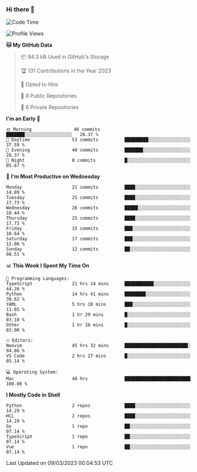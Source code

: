 ### Hi there 👋
<!--![visitors](https://visitor-badge.glitch.me/badge?page_id=d0zingcat)-->
<!--
**d0zingcat/d0zingcat** is a ✨ _special_ ✨ repository because its `README.md` (this file) appears on your GitHub profile.

Here are some ideas to get you started:

- 🔭 I’m currently working on ...
- 🌱 I’m currently learning ...
- 👯 I’m looking to collaborate on ...
- 🤔 I’m looking for help with ...
- 💬 Ask me about ...
- 📫 How to reach me: ...
- 😄 Pronouns: ...
- ⚡ Fun fact: ...
-->
<!--START_SECTION:waka-->
![Code Time](http://img.shields.io/badge/Code%20Time-2%2C410%20hrs%2019%20mins-blue)

![Profile Views](http://img.shields.io/badge/Profile%20Views-20-blue)

**🐱 My GitHub Data** 

> 📦 84.3 kB Used in GitHub's Storage 
 > 
> 🏆 131 Contributions in the Year 2023
 > 
> 💼 Opted to Hire
 > 
> 📜 8 Public Repositories 
 > 
> 🔑 6 Private Repositories 
 > 
**I'm an Early 🐤** 

```text
🌞 Morning                40 commits          ███████░░░░░░░░░░░░░░░░░░   28.37 % 
🌆 Daytime                53 commits          █████████░░░░░░░░░░░░░░░░   37.59 % 
🌃 Evening                40 commits          ███████░░░░░░░░░░░░░░░░░░   28.37 % 
🌙 Night                  8 commits           █░░░░░░░░░░░░░░░░░░░░░░░░   05.67 % 
```
📅 **I'm Most Productive on Wednesday** 

```text
Monday                   21 commits          ████░░░░░░░░░░░░░░░░░░░░░   14.89 % 
Tuesday                  25 commits          ████░░░░░░░░░░░░░░░░░░░░░   17.73 % 
Wednesday                26 commits          █████░░░░░░░░░░░░░░░░░░░░   18.44 % 
Thursday                 25 commits          ████░░░░░░░░░░░░░░░░░░░░░   17.73 % 
Friday                   15 commits          ███░░░░░░░░░░░░░░░░░░░░░░   10.64 % 
Saturday                 17 commits          ███░░░░░░░░░░░░░░░░░░░░░░   12.06 % 
Sunday                   12 commits          ██░░░░░░░░░░░░░░░░░░░░░░░   08.51 % 
```


📊 **This Week I Spent My Time On** 

```text
💬 Programming Languages: 
TypeScript               21 hrs 14 mins      ███████████░░░░░░░░░░░░░░   44.26 % 
Python                   14 hrs 41 mins      ████████░░░░░░░░░░░░░░░░░   30.62 % 
YAML                     5 hrs 18 mins       ███░░░░░░░░░░░░░░░░░░░░░░   11.05 % 
Bash                     1 hr 29 mins        █░░░░░░░░░░░░░░░░░░░░░░░░   03.10 % 
Other                    1 hr 26 mins        █░░░░░░░░░░░░░░░░░░░░░░░░   03.00 % 

🔥 Editors: 
Neovim                   45 hrs 32 mins      ████████████████████████░   94.86 % 
VS Code                  2 hrs 27 mins       █░░░░░░░░░░░░░░░░░░░░░░░░   05.14 % 

💻 Operating System: 
Mac                      48 hrs              █████████████████████████   100.00 % 
```

**I Mostly Code in Shell** 

```text
Python                   2 repos             ████░░░░░░░░░░░░░░░░░░░░░   14.29 % 
HCL                      2 repos             ████░░░░░░░░░░░░░░░░░░░░░   14.29 % 
Go                       1 repo              ██░░░░░░░░░░░░░░░░░░░░░░░   07.14 % 
TypeScript               1 repo              ██░░░░░░░░░░░░░░░░░░░░░░░   07.14 % 
Vue                      1 repo              ██░░░░░░░░░░░░░░░░░░░░░░░   07.14 % 
```




 Last Updated on 09/03/2023 00:04:53 UTC
<!--END_SECTION:waka-->

